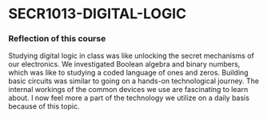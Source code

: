 # SECR1013-DIGITAL-LOGIC

### Reflection of this course
Studying digital logic in class was like unlocking the secret mechanisms of our electronics. We investigated Boolean algebra and binary numbers, which was like to studying a coded language of ones and zeros. Building basic circuits was similar to going on a hands-on technological journey. The internal workings of the common devices we use are fascinating to learn about. I now feel more a part of the technology we utilize on a daily basis because of this topic.
